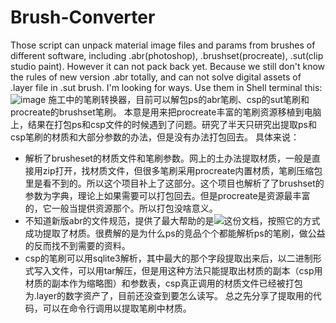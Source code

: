 # Brush-Converter

Those script can unpack material image files and params from brushes of different software, including .abr(photoshop), .brushset(procreate), .sut(clip studio paint). However it can not pack back yet. Because we still don't know the rules of new version .abr totally, and can not solve digital assets of .layer file in .sut brush. I'm looking for ways. 
Use them in Shell terminal this:
![image](https://github.com/user-attachments/assets/05da91b6-a759-4768-833c-169487428270)
施工中的笔刷转换器，目前可以解包ps的abr笔刷、csp的sut笔刷和procreate的brushset笔刷。
本意是用来把procreate丰富的笔刷资源移植到电脑上，结果在打包ps和csp文件的时候遇到了问题。研究了半天只研究出提取ps和csp笔刷的材质和大部分参数的办法，但是没有办法打包回去。
具体来说：
- 解析了brusheset的材质文件和笔刷参数。网上的土办法提取材质，一般是直接用zip打开，找材质文件，但很多笔刷采用procreate内置材质，笔刷压缩包里是看不到的。所以这个项目补上了这部分。这个项目也解析了了brushset的参数为字典，理论上如果需要可以打包回去。但是procreate是资源最丰富的，它一般当提供资源那个。所以打包没啥意义。
- 不知道新版abr的文件规范，提供了最大帮助的是![这份文档](http://fileformats.archiveteam.org/wiki/Photoshop_brush)，按照它的方式成功提取了材质。很费解的是为什么ps的竞品个个都能解析ps的笔刷，做公益的反而找不到需要的资料。
- csp的笔刷可以用sqlite3解析，其中最大的那个字段提取出来后，以二进制形式写入文件，可以用tar解压，但是用这种方法只能提取出材质的副本（csp用材质的副本作为缩略图）和参数表，csp真正调用的材质文件已经被打包为.layer的数字资产了，目前还没查到要怎么读写。
总之先分享了提取用的代码，可以在命令行调用以提取笔刷中材质。
